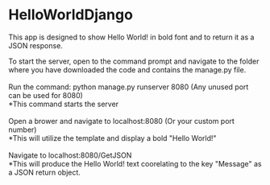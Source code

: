 # HelloWorldDjango

This app is designed to show Hello World! in bold font and to return it as a JSON response.

To start the server, open to the command prompt and navigate to the folder where you have downloaded the code and contains the manage.py file. <br/> <br/>
Run the command: python manage.py runserver 8080 (Any unused port can be used for 8080) <br/>
*This command starts the server <br/> <br/>
Open a brower and navigate to localhost:8080 (Or your custom port number) <br/>
*This will utilize the template and display a bold "Hello World!" <br/> <br/>
Navigate to localhost:8080/GetJSON <br/>
*This will produce the Hello World! text coorelating to the key "Message" as a JSON return object. <br/> <br/>
